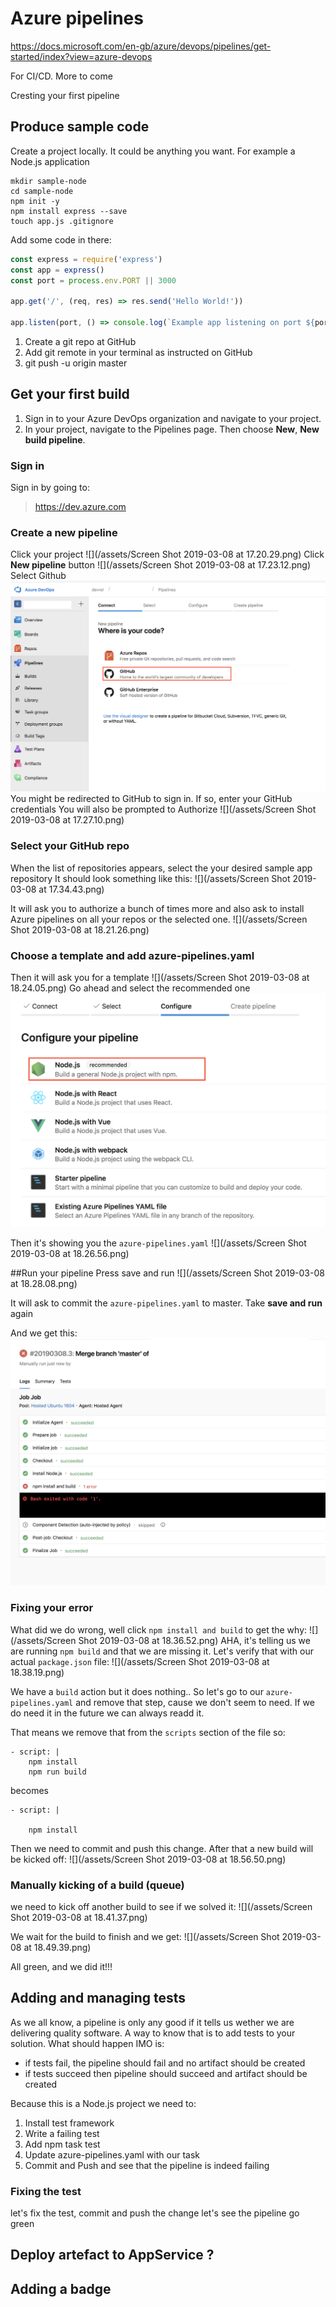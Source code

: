 # Azure pipelines

https://docs.microsoft.com/en-gb/azure/devops/pipelines/get-started/index?view=azure-devops

For CI/CD. More to come

Cresting your first pipeline

## Produce sample code

Create a project locally. It could be anything you want. For example a Node.js application

```
mkdir sample-node
cd sample-node
npm init -y
npm install express --save
touch app.js .gitignore
```

Add some code in there:
```js
const express = require('express')
const app = express()
const port = process.env.PORT || 3000

app.get('/', (req, res) => res.send('Hello World!'))

app.listen(port, () => console.log(`Example app listening on port ${port}!`))
```

1. Create a git repo at GitHub
2. Add git remote in your terminal as instructed on GitHub
3. git push -u origin master


## Get your first build
1. Sign in to your Azure DevOps organization and navigate to your project.
2. In your project, navigate to the Pipelines page. Then choose **New**, **New build pipeline**. 

### Sign in
Sign in by going to: 

> https://dev.azure.com


### Create a new pipeline
Click your project
![](/assets/Screen Shot 2019-03-08 at 17.20.29.png)
Click **New pipeline** button
![](/assets/Screen Shot 2019-03-08 at 17.23.12.png)
Select Github
![](/assets/pipeline-github.png)
You might be redirected to GitHub to sign in. If so, enter your GitHub credentials
You will also be prompted to Authorize
![](/assets/Screen Shot 2019-03-08 at 17.27.10.png)

### Select your GitHub repo
When the list of repositories appears, select the your desired sample app repository
It should look something like this:
![](/assets/Screen Shot 2019-03-08 at 17.34.43.png)

It will ask you to authorize a bunch of times more and also ask to install Azure pipelines on all your repos or the selected one. 
![](/assets/Screen Shot 2019-03-08 at 18.21.26.png)

### Choose a template and add azure-pipelines.yaml
Then it will ask you for a template
![](/assets/Screen Shot 2019-03-08 at 18.24.05.png)
Go ahead and select the recommended one
![](/assets/pipeline-template.png)

Then it's showing you the `azure-pipelines.yaml`
![](/assets/Screen Shot 2019-03-08 at 18.26.56.png)

##Run your pipeline
Press save and run
![](/assets/Screen Shot 2019-03-08 at 18.28.08.png)

It will ask to commit the `azure-pipelines.yaml` to master. Take **save and run** again

And we get this:
![](/assets/pipeline-build-failure.png)

### Fixing your error

What did we do wrong, well click `npm install and build` to get the why:
![](/assets/Screen Shot 2019-03-08 at 18.36.52.png)
AHA, it's telling us we are running `npm build` and that we are missing it. Let's verify that with our actual `package.json` file:
![](/assets/Screen Shot 2019-03-08 at 18.38.19.png)

We have a `build` action but it does nothing.. So let's go to our `azure-pipelines.yaml` and remove that step, cause we don't seem to need. If we do need it in the future we can always readd it.

That means we remove that from the `scripts` section of the file so:

```
- script: |
    npm install
    npm run build
```

becomes

```
- script: |
   
    npm install
```
Then we need to commit and push this change. After that a new build will be kicked off:
![](/assets/Screen Shot 2019-03-08 at 18.56.50.png)

### Manually kicking of a build (queue)

we need to kick off another build to see if we solved it:
![](/assets/Screen Shot 2019-03-08 at 18.41.37.png)

We wait for the build to finish and we get:
![](/assets/Screen Shot 2019-03-08 at 18.49.39.png)

All green, and we did it!!!

## Adding and managing tests
As we all know, a pipeline is only any good if it tells us wether we are delivering quality software. A way to know that is to add tests to your solution. What should happen IMO is:

- if tests fail, the pipeline should fail and no artifact should be created
- if tests succeed then pipeline should succeed and artifact should be created

Because this is a Node.js project we need to:
1. Install test framework
2. Write a failing test
3. Add npm task test
4. Update azure-pipelines.yaml with our task
5. Commit and Push and see that the pipeline is indeed failing

### Fixing the test
let's fix the test, commit and push the change
let's see the pipeline go green


## Deploy artefact to AppService ?

## Adding a badge



